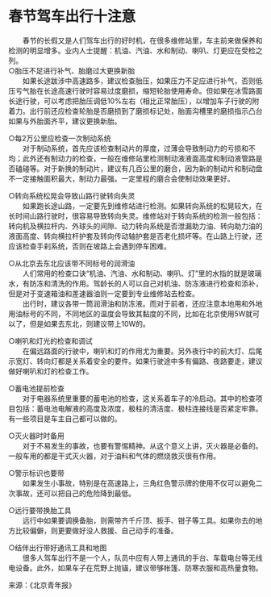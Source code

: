 # 春节驾车出行十注意  

&emsp;&emsp;春节的长假又是人们驾车出行的好时机，在很多维修站里，车主前来做保养和检测的明显增多。业内人士提醒：机油、汽油、水和制动、喇叭、灯更应在受检之列。  
○胎压不足进行补气、胎磨过大更换新胎  
&emsp;&emsp;如果长途跋涉中高速路多，建议检查胎压，如果压力不足应进行补气，否则低压亏气胎在长途高速行驶时容易过度磨损，缩短轮胎使用寿命。但如果在冰雪路面长途行驶，可以考虑把胎压调低10%左右（相比正常胎压），以增加车子行驶的附着力。出行前还应检查轮胎是否磨损到了磨损标记处，胎面沟槽里的磨损指示凸台如果与外胎面齐平，建议更换新胎。  

○每2万公里应检查一次制动系统  
&emsp;&emsp;对于制动系统，首先应该检查制动片的厚度，过薄会导致制动力的亏损和不均；此外还有制动力的检查，一般在维修站里检测制动液液面高度和制动液管路是否磕碰等。对于新换的制动片，建议有几百公里的磨合，因为新的制动片和制动盘不一定接触面积最大，制动力最强。一定里程的磨合会使制动效果更好。  

○转向系统松晃会导致山路行驶转向失灵  
&emsp;&emsp;如果跑长途山路，一定要先到维修站进行检测。如果转向系统的松晃较大，在长时间山路行驶时，很容易导致转向失灵。维修站对于转向系统的检测一般包括：转向机及横拉杆内、外球头的间隙、动力转向系统是否泄漏助力油、转向助力油的液面高度、转向横拉杆护套及转向传动轴护套是否老化损坏等。在山路上行驶，还应该检查手刹系统，否则在坡路上会遇到停车困难。  

○从北京去东北应该带不同标号的润滑油  
&emsp;&emsp;人们常用的检查口诀“机油、汽油、水和制动、喇叭、灯”里的水指的就是玻璃水，有防冻和清洗的作用。驾龄长的人可以自己对机油、防冻液进行检查和添补，但是对于变速箱油和差速器油则一定要到专业维修站去检查。  
&emsp;&emsp;出行时，建议各带一筒润滑油和防冻液。而对于前者，还应注意本地用和外地用油标号的不同，不同地区的温度会导致其黏度的不同，比如在北京使用5W就可以了，但是如果去东北，则建议带上10W的。  

○喇叭和灯光的检查和调试  
&emsp;&emsp;在偏远路面的行驶中，喇叭和灯的作用尤为重要。另外夜行中的前大灯、后尾示宽灯、转向灯都是关系着安全的要件。如果行驶途中多有偏路、夜路要走，建议做好喇叭和灯的检查工作。  

○蓄电池提前检查  
&emsp;&emsp;对于电器系统里重要的蓄电池的检查，这关系着车子的冷启动。其中的检查项目包括：蓄电池电解液的高度及浓度，极柱的清洁度、极柱连接线是否紧定牢靠。有一些项目是车主自己都可以做的。  

○灭火器时时备用  
&emsp;&emsp;对于不易发生的事故，也要有警惕精神。从这个意义上讲，灭火器是必备的。一般车用的都是干式灭火器，对于油料和气体的燃烧救灭很有作用。  

○警示标识也要带  
&emsp;&emsp;如果发生小事故，特别是在高速路上，三角红色警示牌的使用不仅可以避免二次事故，还可以把自己的危险降到最低。  

○远行要带换胎工具  
&emsp;&emsp;远行中如果要调换备胎，则需带齐千斤顶、扳手、钳子等工具。如果你去的地方比较偏僻，则更要做好没人救援、自己动手的准备。  

○结伴出行带好通讯工具和地图  
&emsp;&emsp;很多人驾车出行不是一个人，队员中应有人带上通讯的手台、车载电台等无线电设备。此外，如果车子在荒野上抛锚，建议带够帐篷、防寒衣服和高热量食物。  

来源：《北京青年报》  
